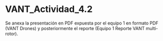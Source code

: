 # VANT_Actividad_4.2
Se anexa la presentación en PDF expuesta por el equipo 1 en formato PDF (VANT Drones) y posteriormente el reporte (Equipo 1 Reporte VANT multi-rotor).

